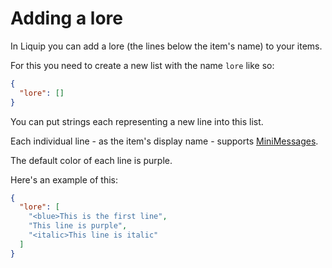# Adding a lore

In Liquip you can add a lore (the lines below the item's name) to your items.

For this you need to create a new list with the name `lore` like so:

```json
{
  "lore": []
}
```

You can put strings each representing a new line into this list.

Each individual line - as the item's display name - supports
[MiniMessages](https://docs.adventure.kyori.net/minimessage/format.html).

The default color of each line is purple.

Here's an example of this:

```json
{
  "lore": [
    "<blue>This is the first line",
    "This line is purple",
    "<italic>This line is italic"
  ]
}
```